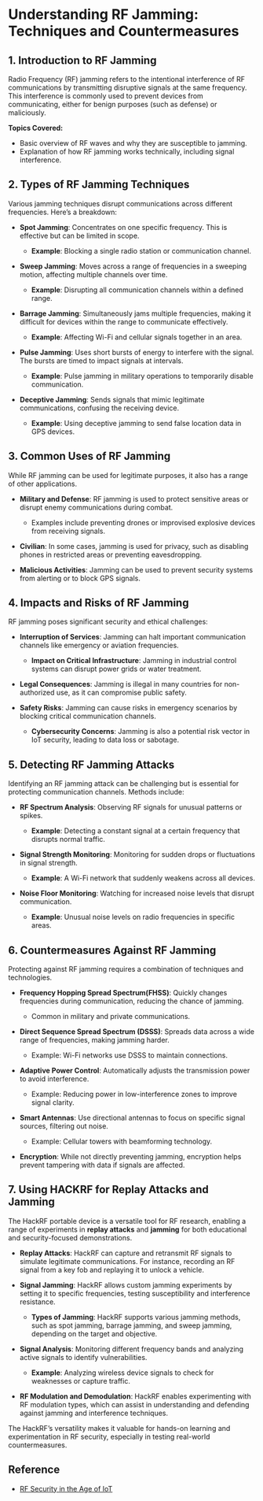 # Understanding RF Jamming: Techniques and Countermeasures



## 1. Introduction to RF Jamming
Radio Frequency (RF) jamming refers to the intentional interference of RF communications by transmitting disruptive signals at the same frequency. This interference is commonly used to prevent devices from communicating, either for benign purposes (such as defense) or maliciously.

**Topics Covered:**
- Basic overview of RF waves and why they are susceptible to jamming.
- Explanation of how RF jamming works technically, including signal interference.


## 2. Types of RF Jamming Techniques
Various jamming techniques disrupt communications across different frequencies. Here’s a breakdown:

- **Spot Jamming**: Concentrates on one specific frequency. This is effective but can be limited in scope.
  - **Example**: Blocking a single radio station or communication channel.

- **Sweep Jamming**: Moves across a range of frequencies in a sweeping motion, affecting multiple channels over time.
  - **Example**: Disrupting all communication channels within a defined range.


- **Barrage Jamming**: Simultaneously jams multiple frequencies, making it difficult for devices within the range to communicate effectively.
  - **Example**: Affecting Wi-Fi and cellular signals together in an area.


- **Pulse Jamming**: Uses short bursts of energy to interfere with the signal. The bursts are timed to impact signals at intervals.
  - **Example**: Pulse jamming in military operations to temporarily disable communication.

- **Deceptive Jamming**: Sends signals that mimic legitimate communications, confusing the receiving device.
  - **Example**: Using deceptive jamming to send false location data in GPS devices.

## 3. Common Uses of RF Jamming
While RF jamming can be used for legitimate purposes, it also has a range of other applications.

- **Military and Defense**: RF jamming is used to protect sensitive areas or disrupt enemy communications during combat.
  - Examples include preventing drones or improvised explosive devices from receiving signals.

- **Civilian**: In some cases, jamming is used for privacy, such as disabling phones in restricted areas or preventing eavesdropping.

- **Malicious Activities**: Jamming can be used to prevent security systems from alerting or to block GPS signals.


## 4. Impacts and Risks of RF Jamming
RF jamming poses significant security and ethical challenges:

- **Interruption of Services**: Jamming can halt important communication channels like emergency or aviation frequencies.
  - **Impact on Critical Infrastructure**: Jamming in industrial control systems can disrupt power grids or water treatment.

- **Legal Consequences**: Jamming is illegal in many countries for non-authorized use, as it can compromise public safety.


- **Safety Risks**: Jamming can cause risks in emergency scenarios by blocking critical communication channels.
  - **Cybersecurity Concerns**: Jamming is also a potential risk vector in IoT security, leading to data loss or sabotage.

## 5. Detecting RF Jamming Attacks
Identifying an RF jamming attack can be challenging but is essential for protecting communication channels. Methods include:

- **RF Spectrum Analysis**: Observing RF signals for unusual patterns or spikes.
  - **Example**: Detecting a constant signal at a certain frequency that disrupts normal traffic.


- **Signal Strength Monitoring**: Monitoring for sudden drops or fluctuations in signal strength.
  - **Example**: A Wi-Fi network that suddenly weakens across all devices.

- **Noise Floor Monitoring**: Watching for increased noise levels that disrupt communication.
  - **Example**: Unusual noise levels on radio frequencies in specific areas.

## 6. Countermeasures Against RF Jamming
Protecting against RF jamming requires a combination of techniques and technologies.

- **Frequency Hopping Spread Spectrum(FHSS)**: Quickly changes frequencies during communication, reducing the chance of jamming.
  - Common in military and private communications.


- **Direct Sequence Spread Spectrum (DSSS)**: Spreads data across a wide range of frequencies, making jamming harder.
  - Example: Wi-Fi networks use DSSS to maintain connections.
 

- **Adaptive Power Control**: Automatically adjusts the transmission power to avoid interference.
  - Example: Reducing power in low-interference zones to improve signal clarity.

- **Smart Antennas**: Use directional antennas to focus on specific signal sources, filtering out noise.
  - Example: Cellular towers with beamforming technology.

- **Encryption**: While not directly preventing jamming, encryption helps prevent tampering with data if signals are affected.



## 7. Using HACKRF for  Replay Attacks and Jamming
The HackRF portable device is a versatile tool for RF research, enabling a range of experiments in **replay attacks** and **jamming** for both educational and security-focused demonstrations.

- **Replay Attacks**: HackRF can capture and retransmit RF signals to simulate legitimate communications. For instance, recording an RF signal from a key fob and replaying it to unlock a vehicle.



- **Signal Jamming**: HackRF allows custom jamming experiments by setting it to specific frequencies, testing susceptibility and interference resistance.
  - **Types of Jamming**: HackRF supports various jamming methods, such as spot jamming, barrage jamming, and sweep jamming, depending on the target and objective.


- **Signal Analysis**: Monitoring different frequency bands and analyzing active signals to identify vulnerabilities.
  - **Example**: Analyzing wireless device signals to check for weaknesses or capture traffic.

- **RF Modulation and Demodulation**: HackRF enables experimenting with RF modulation types, which can assist in understanding and defending against jamming and interference techniques.

The HackRF’s versatility makes it valuable for hands-on learning and experimentation in RF security, especially in testing real-world countermeasures.

## Reference

 - [RF Security in the Age of IoT](path/to/file)



